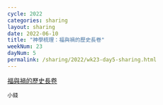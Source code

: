 ```yaml
---
cycle: 2022
categories: sharing
layout: sharing
date: 2022-06-10
title: "神學梳理：福與禍的歷史長卷"
weekNum: 23
dayNum: 5
permalink: /sharing/2022/wk23-day5-sharing.html
---
```


[福與禍的歷史長卷](https://eccseattle.github.io/media/sharing/2022/wk023/2022-06-10-bin.m4a)

`小錢`
